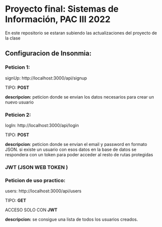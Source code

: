 # Proyecto final: Sistemas de Información, PAC III 2022

En este repositorio se estaran subiendo las actualizaciones del proyecto de la clase

## Configuracion de Insonmia:
### Peticion 1:

signUp: http://localhost:3000/api/signup

TIPO: **POST**

**descripcion:** peticion donde se envian los datos necesarios para crear un nuevo usuario

### Peticion 2:

logIn: http://localhost:3000/api/login

TIPO: **POST**

**descripcion**: peticion donde se envian el email y password en formato JSON. si existe un usuario con esos datos en la base de datos se respondera con un token para poder acceder al resto de rutas protegidas
### JWT (JSON WEB TOKEN )

### Peticion de uso practico:
users: http://localhost:3000/api/users

TIPO: **GET**

ACCESO SOLO CON **JWT**

**descripcion:** se consigue una lista de todos los usuarios creados. 
